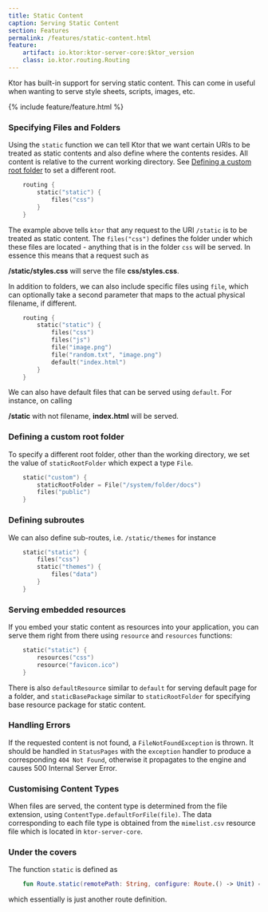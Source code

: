 ```yaml
---
title: Static Content
caption: Serving Static Content   
section: Features
permalink: /features/static-content.html
feature:
    artifact: io.ktor:ktor-server-core:$ktor_version
    class: io.ktor.routing.Routing
---
```


Ktor has built-in support for serving static content. This can come in useful when wanting to serve style sheets, scripts, images, etc. 

{% include feature/feature.html %}

### Specifying Files and Folders

Using the `static` function we can tell Ktor that we want certain URIs to be treated as static contents and also define where the contents resides. All content is relative to the current working directory. 
See [Defining a custom root folder](#defining-a-custom-root-folder) to set a different root. 
      
```kotlin
    routing {
        static("static") {
            files("css") 
        }
    }
```

The example above tells `ktor` that any request to the URI `/static` is to be treated as static content. The `files("css")` defines the folder under which these files
 are located - anything that is in the folder `css` will be served. In essence this means that a request such as
 

**/static/styles.css** will serve the file **css/styles.css**. 

In addition to folders, we can also include specific files using `file`, which can optionally take a second parameter that maps to the actual physical filename, if different.

 
```kotlin
    routing {
        static("static") {
            files("css")
            files("js")
            file("image.png")
            file("random.txt", "image.png")
            default("index.html")
        }
    }
```

We can also have default files that can be served using `default`. For instance, on calling

**/static** with not filename,  **index.html** will be served.

### Defining a custom root folder

To specify a different root folder, other than the working directory, we set the value of `staticRootFolder` which expect a type `File`.

```kotlin
    static("custom") {
        staticRootFolder = File("/system/folder/docs")
        files("public")
    }
```

### Defining subroutes

We can also define sub-routes, i.e. `/static/themes` for instance

```kotlin
    static("static") {
        files("css")
        static("themes") {
            files("data")
        }
    }
```

### Serving embedded resources

If you embed your static content as resources into your application, you can serve them right from there using `resource` and `resources` 
functions:

```kotlin
    static("static") {
        resources("css")
        resource("favicon.ico")
    }
```

There is also `defaultResource` similar to `default` for serving default page for a folder, 
and `staticBasePackage` similar to `staticRootFolder` for specifying base resource package for static content. 

### Handling Errors

If the requested content is not found, a `FileNotFoundException` is thrown. It should be handled in `StatusPages` with the `exception` handler 
to produce a corresponding `404 Not Found`, otherwise it propagates to the engine and causes 500 Internal Server Error. 

### Customising Content Types

When files are served, the content type is determined from the file extension, using `ContentType.defaultForFile(file)`. The data corresponding
to each file type is obtained from the `mimelist.csv` resource file which is located in `ktor-server-core`. 

### Under the covers

The function `static` is defined as

```kotlin
    fun Route.static(remotePath: String, configure: Route.() -> Unit) = route(remotePath, configure)
````

which essentially is just another route definition. 


